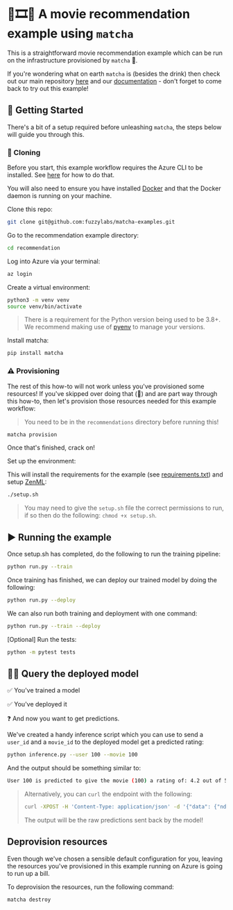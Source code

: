 # 🎥🎞🍿 A movie recommendation example using `matcha` 

This is a straightforward movie recommendation example which can be run on the infrastructure provisioned by `matcha` 🍵. 

If you're wondering what on earth `matcha` is (besides the drink) then check out our main repository [here](https://github.com/fuzzylabs/matcha) and our [documentation](LINK) - don't forget to come back to try out this example!

## 🚦 Getting Started

There's a bit of a setup required before unleashing `matcha`, the steps below will guide you through this.

### 🧬 Cloning 

Before you start, this example workflow requires the Azure CLI to be installed. See [here](https://learn.microsoft.com/en-us/cli/azure/install-azure-cli) for how to do that.

You will also need to ensure you have installed [Docker](https://docs.docker.com/get-docker/) and that the Docker daemon is running on your machine. 

Clone this repo:

```bash
git clone git@github.com:fuzzylabs/matcha-examples.git
```

Go to the recommendation example directory:

```bash
cd recommendation
```

Log into Azure via your terminal:

```bash
az login
```

Create a virtual environment:

```bash
python3 -m venv venv 
source venv/bin/activate
```

> There is a requirement for the Python version being used to be 3.8+. We recommend making use of [pyenv](https://github.com/pyenv/pyenv) to manage your versions.

Install matcha:

```bash
pip install matcha
```

### ⚠️ Provisioning
 
The rest of this how-to will not work unless you've provisioned some resources! If you've skipped over doing that (👀) and are part way through this how-to, then let's provision those resources needed for this example workflow:

> You need to be in the `recommendations` directory before running this!

```bash
matcha provision
```

Once that's finished, crack on!

Set up the environment:

This will install the requirements for the example (see [requirements.txt](requirements.txt)) and setup [ZenML](https://docs.zenml.io/getting-started/introduction):

```bash
./setup.sh
```

> You may need to give the `setup.sh` file the correct permissions to run, if so then do the following: `chmod +x setup.sh`.

## ▶️ Running the example 
Once setup.sh has completed, do the following to run the training pipeline:
```bash
python run.py --train
```
Once training has finished, we can deploy our trained model by doing the following:
```bash
python run.py --deploy
```

We can also run both training and deployment with one command:
```bash
python run.py --train --deploy
```

[Optional] Run the tests:
```bash
python -m pytest tests
```

## 🙋‍♀ Query the deployed model

✅ You've trained a model 

✅ You've deployed it 

❓ And now you want to get predictions. 


We've created a handy inference script which you can use to send a `user_id` and a `movie_id` to the deployed model get a predicted rating:

```bash
python inference.py --user 100 --movie 100
```

And the output should be something similar to:

```bash
User 100 is predicted to give the movie (100) a rating of: 4.2 out of 5
```

> Alternatively, you can `curl` the endpoint with the following:
> ```bash
> curl -XPOST -H 'Content-Type: application/json' -d '{"data": {"ndarray": [{"iid": "302", "uid": "196"}]}}' <endpoint_url>
> ```
>
> The output will be the raw predictions sent back by the model!

## Deprovision resources

Even though we've chosen a sensible default configuration for you, leaving the resources you've provisioned in this example running on Azure is going to run up a bill.

To deprovision the resources, run the following command:

```bash
matcha destroy
```